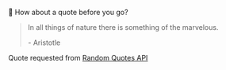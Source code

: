 📣 How about a quote before you go?

> In all things of nature there is something of the marvelous.
>
> <p>- Aristotle</p>

Quote requested from [Random Quotes API](https://github.com/lukePeavey/quotable)
